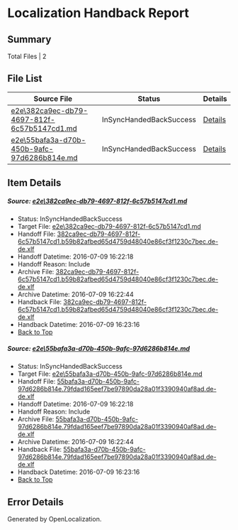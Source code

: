 # <a name='report-top'></a> Localization Handback Report

## Summary
 Total Files | 2

## File List
 Source File | Status | Details 
 ----------- | ------ | ------- 
 [e2e\382ca9ec-db79-4697-812f-6c57b5147cd1.md](https://github.com/OpenLocalizationTestOrg/oltest/blob/7701c5b35e74ad9b49b565a055bcfd089d836a6c/e2e/382ca9ec-db79-4697-812f-6c57b5147cd1.md) | InSyncHandedBackSuccess | [Details](#353ac6a0e7ef9305640dc0b22446d863e7e9a1511)
 [e2e\55bafa3a-d70b-450b-9afc-97d6286b814e.md](https://github.com/OpenLocalizationTestOrg/oltest/blob/7701c5b35e74ad9b49b565a055bcfd089d836a6c/e2e/55bafa3a-d70b-450b-9afc-97d6286b814e.md) | InSyncHandedBackSuccess | [Details](#a670866bb6a2420429602ad55dff4a58af7f6be42)

## Item Details
##### <a name='353ac6a0e7ef9305640dc0b22446d863e7e9a1511'></a> Source: [e2e\382ca9ec-db79-4697-812f-6c57b5147cd1.md](https://github.com/OpenLocalizationTestOrg/oltest/blob/7701c5b35e74ad9b49b565a055bcfd089d836a6c/e2e/382ca9ec-db79-4697-812f-6c57b5147cd1.md)
* Status: InSyncHandedBackSuccess
* Target File: [e2e\382ca9ec-db79-4697-812f-6c57b5147cd1.md](https://github.com/OpenLocalizationTestOrg/oltest-dede-fly/blob/e80a7e13b011b176abc1e9a1fc9a695ce6466875/e2e/382ca9ec-db79-4697-812f-6c57b5147cd1.md)
* Handoff File: [382ca9ec-db79-4697-812f-6c57b5147cd1.b59b82afbed65d4759d48040e86cf3f1230c7bec.de-de.xlf](https://github.com/OpenLocalizationTestOrg/olhandoff-e2e/blob/ab639ab78d686efb12e02d97392c9e94298641e4/ol-handoff/OpenLocalizationTestOrg/oltest-dede-fly/ci/ht/382ca9ec-db79-4697-812f-6c57b5147cd1.b59b82afbed65d4759d48040e86cf3f1230c7bec.de-de.xlf)
* Handoff Datetime: 2016-07-09 16:22:18
* Handoff Reason: Include
* Archive File: [382ca9ec-db79-4697-812f-6c57b5147cd1.b59b82afbed65d4759d48040e86cf3f1230c7bec.de-de.xlf](https://github.com/OpenLocalizationTestOrg/olhandoff-e2e/blob/7b751a53ea98899b06c62497e374dd418f837adb/ol-archive/OpenLocalizationTestOrg/oltest-dede-fly/ci/ht/382ca9ec-db79-4697-812f-6c57b5147cd1.b59b82afbed65d4759d48040e86cf3f1230c7bec.de-de.xlf)
* Archive Datetime: 2016-07-09 16:22:44
* Handback File: [382ca9ec-db79-4697-812f-6c57b5147cd1.b59b82afbed65d4759d48040e86cf3f1230c7bec.de-de.xlf](https://github.com/OpenLocalizationTestOrg/olhandback-e2e/blob/29f651a3ea86bb42edc9239b27aa78887c83e95d/ol-handback/OpenLocalizationTestOrg/oltest-dede-fly/ci/ht/382ca9ec-db79-4697-812f-6c57b5147cd1.b59b82afbed65d4759d48040e86cf3f1230c7bec.de-de.xlf)
* Handback Datetime: 2016-07-09 16:23:16
* [Back to Top](#report-top)

##### <a name='a670866bb6a2420429602ad55dff4a58af7f6be42'></a> Source: [e2e\55bafa3a-d70b-450b-9afc-97d6286b814e.md](https://github.com/OpenLocalizationTestOrg/oltest/blob/7701c5b35e74ad9b49b565a055bcfd089d836a6c/e2e/55bafa3a-d70b-450b-9afc-97d6286b814e.md)
* Status: InSyncHandedBackSuccess
* Target File: [e2e\55bafa3a-d70b-450b-9afc-97d6286b814e.md](https://github.com/OpenLocalizationTestOrg/oltest-dede-fly/blob/e80a7e13b011b176abc1e9a1fc9a695ce6466875/e2e/55bafa3a-d70b-450b-9afc-97d6286b814e.md)
* Handoff File: [55bafa3a-d70b-450b-9afc-97d6286b814e.79fdad165eef7be97890da28a01f3390940af8ad.de-de.xlf](https://github.com/OpenLocalizationTestOrg/olhandoff-e2e/blob/ab639ab78d686efb12e02d97392c9e94298641e4/ol-handoff/OpenLocalizationTestOrg/oltest-dede-fly/ci/ht/55bafa3a-d70b-450b-9afc-97d6286b814e.79fdad165eef7be97890da28a01f3390940af8ad.de-de.xlf)
* Handoff Datetime: 2016-07-09 16:22:18
* Handoff Reason: Include
* Archive File: [55bafa3a-d70b-450b-9afc-97d6286b814e.79fdad165eef7be97890da28a01f3390940af8ad.de-de.xlf](https://github.com/OpenLocalizationTestOrg/olhandoff-e2e/blob/7b751a53ea98899b06c62497e374dd418f837adb/ol-archive/OpenLocalizationTestOrg/oltest-dede-fly/ci/ht/55bafa3a-d70b-450b-9afc-97d6286b814e.79fdad165eef7be97890da28a01f3390940af8ad.de-de.xlf)
* Archive Datetime: 2016-07-09 16:22:44
* Handback File: [55bafa3a-d70b-450b-9afc-97d6286b814e.79fdad165eef7be97890da28a01f3390940af8ad.de-de.xlf](https://github.com/OpenLocalizationTestOrg/olhandback-e2e/blob/29f651a3ea86bb42edc9239b27aa78887c83e95d/ol-handback/OpenLocalizationTestOrg/oltest-dede-fly/ci/ht/55bafa3a-d70b-450b-9afc-97d6286b814e.79fdad165eef7be97890da28a01f3390940af8ad.de-de.xlf)
* Handback Datetime: 2016-07-09 16:23:16
* [Back to Top](#report-top)


## Error Details

Generated by OpenLocalization.
